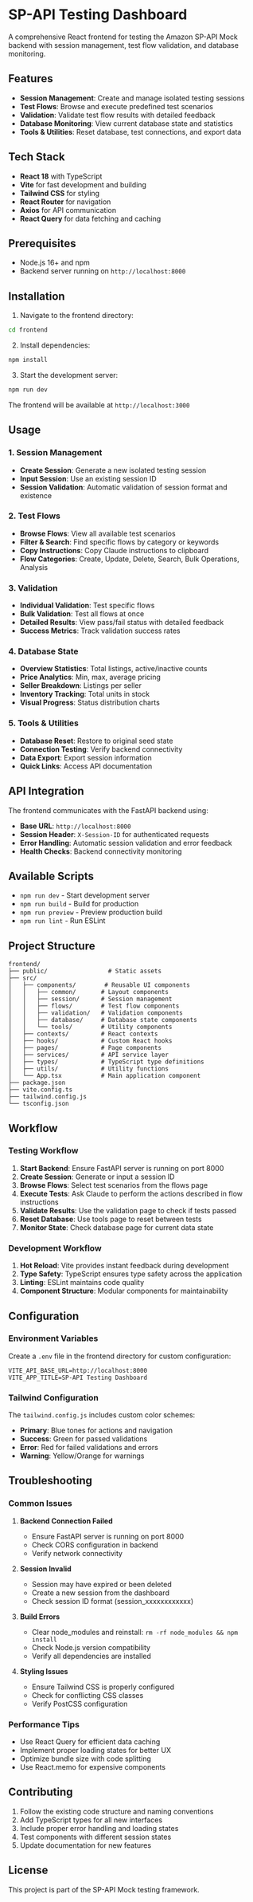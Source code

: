 # SP-API Testing Dashboard

A comprehensive React frontend for testing the Amazon SP-API Mock backend with session management, test flow validation, and database monitoring.

## Features

- **Session Management**: Create and manage isolated testing sessions
- **Test Flows**: Browse and execute predefined test scenarios
- **Validation**: Validate test flow results with detailed feedback
- **Database Monitoring**: View current database state and statistics
- **Tools & Utilities**: Reset database, test connections, and export data

## Tech Stack

- **React 18** with TypeScript
- **Vite** for fast development and building
- **Tailwind CSS** for styling
- **React Router** for navigation
- **Axios** for API communication
- **React Query** for data fetching and caching

## Prerequisites

- Node.js 16+ and npm
- Backend server running on `http://localhost:8000`

## Installation

1. Navigate to the frontend directory:
```bash
cd frontend
```

2. Install dependencies:
```bash
npm install
```

3. Start the development server:
```bash
npm run dev
```

The frontend will be available at `http://localhost:3000`

## Usage

### 1. Session Management
- **Create Session**: Generate a new isolated testing session
- **Input Session**: Use an existing session ID
- **Session Validation**: Automatic validation of session format and existence

### 2. Test Flows
- **Browse Flows**: View all available test scenarios
- **Filter & Search**: Find specific flows by category or keywords
- **Copy Instructions**: Copy Claude instructions to clipboard
- **Flow Categories**: Create, Update, Delete, Search, Bulk Operations, Analysis

### 3. Validation
- **Individual Validation**: Test specific flows
- **Bulk Validation**: Test all flows at once
- **Detailed Results**: View pass/fail status with detailed feedback
- **Success Metrics**: Track validation success rates

### 4. Database State
- **Overview Statistics**: Total listings, active/inactive counts
- **Price Analytics**: Min, max, average pricing
- **Seller Breakdown**: Listings per seller
- **Inventory Tracking**: Total units in stock
- **Visual Progress**: Status distribution charts

### 5. Tools & Utilities
- **Database Reset**: Restore to original seed state
- **Connection Testing**: Verify backend connectivity
- **Data Export**: Export session information
- **Quick Links**: Access API documentation

## API Integration

The frontend communicates with the FastAPI backend using:
- **Base URL**: `http://localhost:8000`
- **Session Header**: `X-Session-ID` for authenticated requests
- **Error Handling**: Automatic session validation and error feedback
- **Health Checks**: Backend connectivity monitoring

## Available Scripts

- `npm run dev` - Start development server
- `npm run build` - Build for production
- `npm run preview` - Preview production build
- `npm run lint` - Run ESLint

## Project Structure

```
frontend/
├── public/                 # Static assets
├── src/
│   ├── components/        # Reusable UI components
│   │   ├── common/       # Layout components
│   │   ├── session/      # Session management
│   │   ├── flows/        # Test flow components
│   │   ├── validation/   # Validation components
│   │   ├── database/     # Database state components
│   │   └── tools/        # Utility components
│   ├── contexts/         # React contexts
│   ├── hooks/            # Custom React hooks
│   ├── pages/            # Page components
│   ├── services/         # API service layer
│   ├── types/            # TypeScript type definitions
│   ├── utils/            # Utility functions
│   └── App.tsx           # Main application component
├── package.json
├── vite.config.ts
├── tailwind.config.js
└── tsconfig.json
```

## Workflow

### Testing Workflow
1. **Start Backend**: Ensure FastAPI server is running on port 8000
2. **Create Session**: Generate or input a session ID
3. **Browse Flows**: Select test scenarios from the flows page
4. **Execute Tests**: Ask Claude to perform the actions described in flow instructions
5. **Validate Results**: Use the validation page to check if tests passed
6. **Reset Database**: Use tools page to reset between tests
7. **Monitor State**: Check database page for current data state

### Development Workflow
1. **Hot Reload**: Vite provides instant feedback during development
2. **Type Safety**: TypeScript ensures type safety across the application
3. **Linting**: ESLint maintains code quality
4. **Component Structure**: Modular components for maintainability

## Configuration

### Environment Variables
Create a `.env` file in the frontend directory for custom configuration:

```env
VITE_API_BASE_URL=http://localhost:8000
VITE_APP_TITLE=SP-API Testing Dashboard
```

### Tailwind Configuration
The `tailwind.config.js` includes custom color schemes:
- **Primary**: Blue tones for actions and navigation
- **Success**: Green for passed validations
- **Error**: Red for failed validations and errors
- **Warning**: Yellow/Orange for warnings

## Troubleshooting

### Common Issues

1. **Backend Connection Failed**
   - Ensure FastAPI server is running on port 8000
   - Check CORS configuration in backend
   - Verify network connectivity

2. **Session Invalid**
   - Session may have expired or been deleted
   - Create a new session from the dashboard
   - Check session ID format (session_xxxxxxxxxxxx)

3. **Build Errors**
   - Clear node_modules and reinstall: `rm -rf node_modules && npm install`
   - Check Node.js version compatibility
   - Verify all dependencies are installed

4. **Styling Issues**
   - Ensure Tailwind CSS is properly configured
   - Check for conflicting CSS classes
   - Verify PostCSS configuration

### Performance Tips

- Use React Query for efficient data caching
- Implement proper loading states for better UX
- Optimize bundle size with code splitting
- Use React.memo for expensive components

## Contributing

1. Follow the existing code structure and naming conventions
2. Add TypeScript types for all new interfaces
3. Include proper error handling and loading states
4. Test components with different session states
5. Update documentation for new features

## License

This project is part of the SP-API Mock testing framework.
